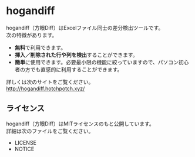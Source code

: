 # hogandiff

hogandiff（方眼Diff）はExcelファイル同士の差分検出ツールです。<br>
次の特徴があります。
* <b>無料</b>で利用できます。
* <b>挿入／削除された行や列を検出</b>することができます。
* <b>簡単</b>に使用できます。必要最小限の機能に絞っていますので、パソコン初心者の方でも直感的に利用することができます。

詳しくは次のサイトをご覧ください。<br>
<http://hogandiff.hotchpotch.xyz/>

## ライセンス

hogandiff（方眼Diff）はMITライセンスのもと公開しています。<br>
詳細は次のファイルをご覧ください。
* LICENSE
* NOTICE
